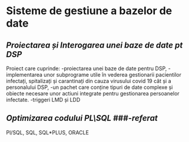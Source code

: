 # Sisteme de gestiune a bazelor de date
## _Proiectarea și Interogarea unei baze de date pt DSP_ 
Proiect care cuprinde:
-proiectarea unei baze de date pentru DSP, 
-implementarea unor subprograme utile în vederea gestionarii pacientilor infectați, spitalizați și carantinați din cauza virusului covid 19 cât și a personalului DSP,
-un pachet care conține tipuri de date complexe și obiecte necesare unor actiuni integrate pentru gestionarea persoanelor infectate.
-triggeri LMD și LDD


## _Optimizarea codului PL\SQL_ ###_-referat_
Pl/SQL, SQL, SQL*PLUS, ORACLE

